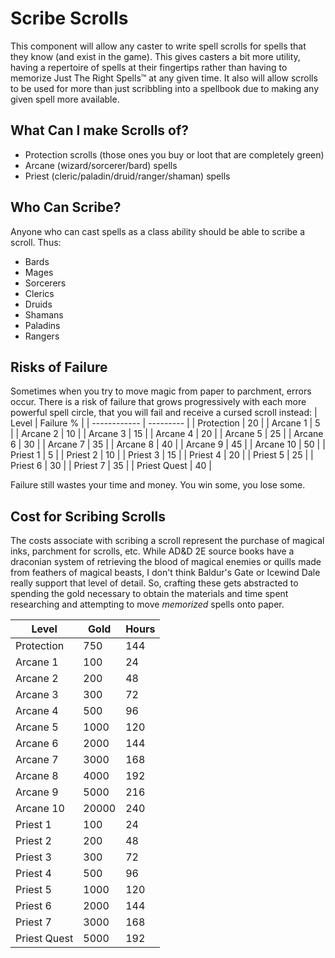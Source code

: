 # Scribe Scrolls
This component will allow any caster to write spell scrolls for spells that they know (and exist in the game).
This gives casters a bit more utility, having a repertoire of spells at their fingertips rather than having to memorize
Just The Right Spells™ at any given time. It also will allow scrolls to be used for more than just scribbling into a spellbook
due to making any given spell more available.



## What Can I make Scrolls of?
- Protection scrolls (those ones you buy or loot that are completely green)
- Arcane (wizard/sorcerer/bard) spells
- Priest (cleric/paladin/druid/ranger/shaman) spells



## Who Can Scribe?
Anyone who can cast spells as a class ability should be able to scribe a scroll. Thus:
- Bards
- Mages
- Sorcerers
- Clerics
- Druids
- Shamans
- Paladins
- Rangers



## Risks of Failure
Sometimes when you try to move magic from paper to parchment, errors occur. There is a risk of failure that grows progressively with each more
powerful spell circle, that you will fail and receive a cursed scroll instead:
| Level        |  Failure % |
| ------------ |  --------- |
| Protection   |     20     |
| Arcane  1    |      5     |
| Arcane  2    |     10     |
| Arcane  3    |     15     |
| Arcane  4    |     20     |
| Arcane  5    |     25     |
| Arcane  6    |     30     |
| Arcane  7    |     35     |
| Arcane  8    |     40     |
| Arcane  9    |     45     |
| Arcane 10    |     50     |
| Priest  1    |      5     |
| Priest  2    |     10     |
| Priest  3    |     15     |
| Priest  4    |     20     |
| Priest  5    |     25     |
| Priest  6    |     30     |
| Priest  7    |     35     |
| Priest Quest |     40     |

Failure still wastes your time and money. You win some, you lose some.



## Cost for Scribing Scrolls
The costs associate with scribing a scroll represent the purchase of magical inks, parchment for scrolls, etc. While AD&D 2E source books have a draconian
system of retrieving the blood of magical enemies or quills made from feathers of magical beasts, I don't think Baldur's Gate or Icewind Dale really
support that level of detail. So, crafting these gets abstracted to spending the gold necessary to obtain the materials and time spent researching and
attempting to move _memorized_ spells onto paper.

| Level        |  Gold | Hours |
| ------------ |  ---- | ----- |
| Protection   |   750 |  144  |
| Arcane  1    |   100 |   24  |
| Arcane  2    |   200 |   48  |
| Arcane  3    |   300 |   72  |
| Arcane  4    |   500 |   96  |
| Arcane  5    |  1000 |  120  |
| Arcane  6    |  2000 |  144  |
| Arcane  7    |  3000 |  168  |
| Arcane  8    |  4000 |  192  |
| Arcane  9    |  5000 |  216  |
| Arcane 10    | 20000 |  240  |
| Priest 1     |   100 |   24  |
| Priest 2     |   200 |   48  |
| Priest 3     |   300 |   72  |
| Priest 4     |   500 |   96  |
| Priest 5     |  1000 |  120  |
| Priest 6     |  2000 |  144  |
| Priest 7     |  3000 |  168  |
| Priest Quest |  5000 |  192  |

